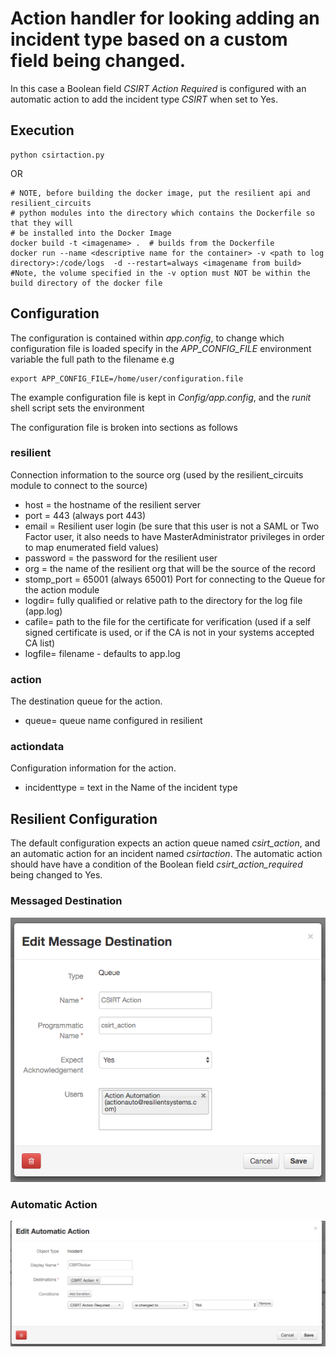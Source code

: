 # Action handler for looking adding an incident type based on a custom field being changed.
In this case a Boolean field *CSIRT Action Required* is configured with an automatic action to add the 
incident type *CSIRT* when set to Yes.


## Execution
```
python csirtaction.py
```
OR
```
# NOTE, before building the docker image, put the resilient api and resilient_circuits
# python modules into the directory which contains the Dockerfile so that they will
# be installed into the Docker Image
docker build -t <imagename> .  # builds from the Dockerfile
docker run --name <descriptive name for the container> -v <path to log directory>:/code/logs  -d --restart=always <imagename from build>
#Note, the volume specified in the -v option must NOT be within the build directory of the docker file
```

## Configuration
The configuration is contained within *app.config*, to change which configuration file is loaded specify in the *APP_CONFIG_FILE* environment variable the full path to the filename e.g
```
export APP_CONFIG_FILE=/home/user/configuration.file
```
The example configuration file is kept in *Config/app.config*, and the *runit* shell script sets the environment

The configuration file is broken into sections as follows
### resilient
Connection information to the source org (used by the resilient_circuits module to connect to the source)
+ host = the hostname of the resilient server
+ port = 443 (always port 443)
+ email = Resilient user login (be sure that this user is not a SAML or Two Factor user, it also needs to have MasterAdministrator privileges in order to map enumerated field values)
+ password = the password for the resilient user
+ org = the name of the resilient org that will be the source of the record
+ stomp_port = 65001 (always 65001) Port for connecting to the Queue for the action module
+ logdir= fully qualified or relative path to the directory for the log file (app.log)
+ cafile= path to the file for the certificate for verification (used if a self signed certificate is used, or if the CA is not in your systems accepted CA list)
+ logfile= filename - defaults to app.log

### action
The destination queue for the action.  
+ queue= queue name configured in resilient

### actiondata
Configuration information for the action.  
+ incidenttype = text in the Name of the incident type

## Resilient Configuration
The default configuration expects an action queue named *csirt_action*, and an automatic action for an incident named 
*csirtaction*.  The automatic action should have have a condition of the Boolean field *csirt_action_required* being changed to Yes.
### Messaged Destination 
![Custom message destination](Documents/messagedestination.png)
### Automatic Action
![Automatic Action](Documents/automaticaction.png)
